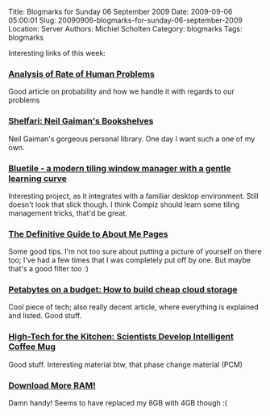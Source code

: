 Title: Blogmarks for Sunday 06 September 2009
Date: 2009-09-06 05:00:01
Slug: 20090906-blogmarks-for-sunday-06-september-2009
Location: Server
Authors: Michiel Scholten
Category: blogmarks
Tags: blogmarks

<p>Interesting links of this week:</p>
<h3><a href="http://home.znet.com/schester/calculations/analysis_of_rate_of_rare_problems.html">Analysis of Rate of Human Problems</a></h3>
<p>Good article on probability and how we handle it with regards to our problems</p>
<h3><a href="http://blog.shelfari.com/my_weblog/2009/09/neil.html">Shelfari: Neil Gaiman's Bookshelves</a></h3>
<p>Neil Gaiman's gorgeous personal library. One day I want such a one of my own.</p>
<h3><a href="http://projects.haskell.org/bluetile/">Bluetile - a modern tiling window manager with a gentle learning curve</a></h3>
<p>Interesting project, as it integrates with a familiar desktop environment. Still doesn't look that slick though. I think Compiz should learn some tiling management tricks, that'd be great.</p>
<h3><a href="http://webdesignledger.com/tips/the-definitive-guide-to-about-me-pages">The Definitive Guide to About Me Pages</a></h3>
<p>Some good tips. I'm not too sure about putting a picture of yourself on there too; I've had a few times that I was completely put off by one. But maybe that's a good filter too :)</p>
<h3><a href="http://blog.backblaze.com/2009/09/01/petabytes-on-a-budget-how-to-build-cheap-cloud-storage/">Petabytes on a budget: How to build cheap cloud storage</a></h3>
<p>Cool piece of tech; also really decent article, where everything is explained and listed. Good stuff.</p>
<h3><a href="http://www.spiegel.de/international/zeitgeist/0,1518,643702,00.html">High-Tech for the Kitchen: Scientists Develop Intelligent Coffee Mug</a></h3>
<p>Good stuff. Interesting material btw, that phase change material (PCM)</p>
<h3><a href="http://www.downloadmoreram.com/">Download More RAM!</a></h3>
<p>Damn handy! Seems to have replaced my 8GB with 4GB though :(</p>
